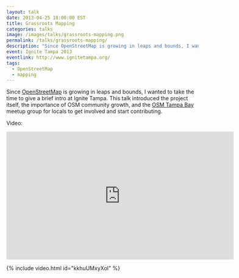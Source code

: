 ```yaml
---
layout: talk
date: 2013-04-25 18:00:00 EST
title: Grassroots Mapping
categories: talks
image: /images/talks/grassroots-mapping.png
permalink: /talks/grassroots-mapping/
description: "Since OpenStreetMap is growing in leaps and bounds, I wanted to take the time to give a brief intro at Ignite Tampa. This talk introduced the project itself, the importance of OSM community growth, and the OSM Tampa Bay meetup group for locals to get involved and start contributing."
event: Ignite Tampa 2013
eventlink: http://www.ignitetampa.org/
tags:
  - OpenStreetMap
  - mapping
---
```


Since [OpenStreetMap](http://www.openstreetmap.org/) is growing in leaps and bounds, I wanted to take the time to give a brief intro at Ignite Tampa. This talk introduced the project itself, the importance of OSM community growth, and the [OSM Tampa Bay](http://www.osmtampabay.org/) meetup group for locals to get involved and start contributing.

<script async class="speakerdeck-embed" data-id="85eb9490930a0130dd0f7a6b548b9a82" data-ratio="1.77777777777778" src="//speakerdeck.com/assets/embed.js"></script>

Video:

<iframe title="Grassroots Mapping" width="596" height="335" src="http://www.youtube.com/embed/?rel=0" frameborder="0" allowfullscreen></iframe>

{% include video.html id="kkhuUMxyXoI" %}
